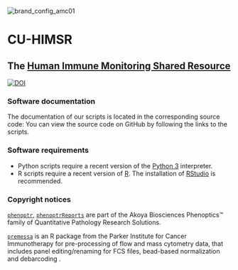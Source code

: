 ![brand_config_amc01](https://user-images.githubusercontent.com/19319377/117384069-57bd7800-ae9f-11eb-81d1-cf84757ff1d5.png)
# CU-HIMSR
## The [Human Immune Monitoring Shared Resource](https://medschool.cuanschutz.edu/immunology-immunotherapy/himsr)
[![DOI](https://zenodo.org/badge/DOI/10.5281/zenodo.4741394.svg)](https://doi.org/10.5281/zenodo.4741394)
### Software documentation
The documentation of our scripts is located in the corresponding source code: You can view the source code on GitHub by following the links to the scripts.

### Software requirements
* Python scripts require a recent version of the [Python 3](https://www.python.org/downloads/) interpreter.
* R scripts require a recent version of [R](https://cran.r-project.org/bin/windows/base/). The installation of [RStudio](https://www.rstudio.com/products/rstudio/download/#download) is recommended.

### Copyright notices
[`phenoptr`](https://github.com/akoyabio/phenoptr), [`phenoptrReports`](https://github.com/akoyabio/phenoptrReports) are part of the Akoya Biosciences Phenoptics™ family of Quantitative Pathology Research Solutions.

[`premessa`](https://github.com/ParkerICI/premessa) is an R package from the Parker Institute for Cancer Immunotherapy for pre-processing of flow and mass cytometry data, that includes panel editing/renaming for FCS files, bead-based normalization and debarcoding .
